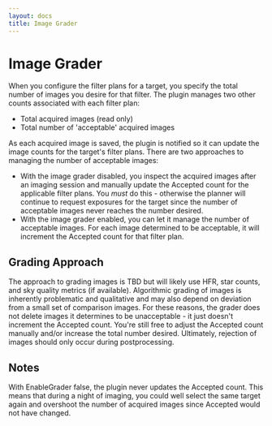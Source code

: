 ```yaml
---
layout: docs
title: Image Grader
---
```


# Image Grader

When you configure the filter plans for a target, you specify the total number of images you desire for that filter.  The plugin manages two other counts associated with each filter plan:
- Total acquired images (read only)
- Total number of 'acceptable' acquired images

As each acquired image is saved, the plugin is notified so it can update the image counts for the target's filter plans.  There are two approaches to managing the number of acceptable images:
- With the image grader disabled, you inspect the acquired images after an imaging session and manually update the Accepted count for the applicable filter plans.  You _must_ do this - otherwise the planner will continue to request exposures for the target since the number of acceptable images never reaches the number desired.
- With the image grader enabled, you can let it manage the number of acceptable images.  For each image determined to be acceptable, it will increment the Accepted count for that filter plan.

## Grading Approach
The approach to grading images is TBD but will likely use HFR, star counts, and sky quality metrics (if available).  Algorithmic grading of images is inherently problematic and qualitative and may also depend on deviation from a small set of comparison images.  For these reasons, the grader does not delete images it determines to be unacceptable - it just doesn't increment the Accepted count.  You're still free to adjust the Accepted count manually and/or increase the total number desired.  Ultimately, rejection of images should only occur during postprocessing.

## Notes
With EnableGrader false, the plugin never updates the Accepted count.  This means that during a night of imaging, you could well select the same target again and overshoot the number of acquired images since Accepted would not have changed.
